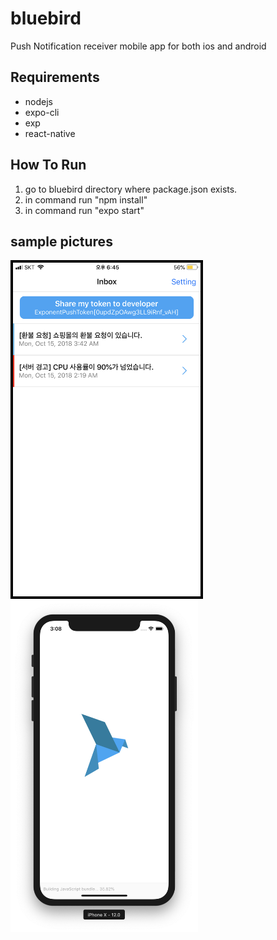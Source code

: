# bluebird
Push Notification receiver mobile app for both ios and android

## Requirements
- nodejs
- expo-cli
- exp
- react-native

## How To Run
1. go to bluebird directory where package.json exists.
2. in command run "npm install"
3. in command run "expo start"


## sample pictures
<kbd><img src="./sample1.png" width="300" style="border: 4px solid black;"/></kbd> <img src="./sample2.png" width="300" />

